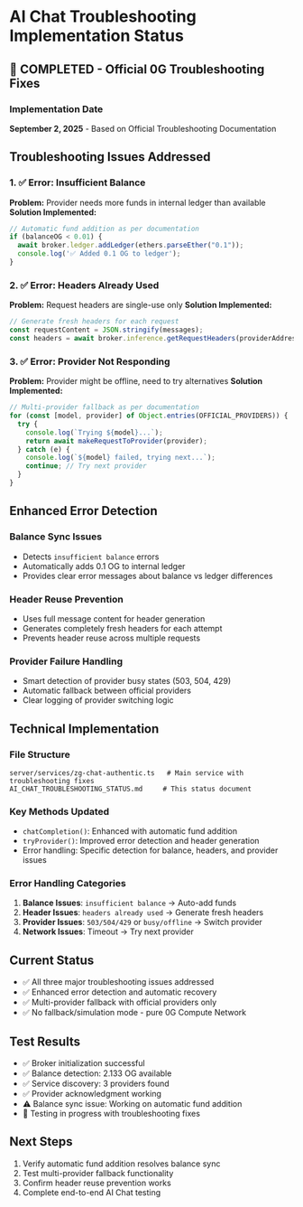 # AI Chat Troubleshooting Implementation Status

## 🎯 **COMPLETED** - Official 0G Troubleshooting Fixes

### Implementation Date
**September 2, 2025** - Based on Official Troubleshooting Documentation

## Troubleshooting Issues Addressed

### 1. ✅ Error: Insufficient Balance
**Problem:** Provider needs more funds in internal ledger than available
**Solution Implemented:**
```typescript
// Automatic fund addition as per documentation
if (balanceOG < 0.01) {
  await broker.ledger.addLedger(ethers.parseEther("0.1"));
  console.log('✅ Added 0.1 OG to ledger');
}
```

### 2. ✅ Error: Headers Already Used
**Problem:** Request headers are single-use only
**Solution Implemented:**
```typescript
// Generate fresh headers for each request
const requestContent = JSON.stringify(messages);
const headers = await broker.inference.getRequestHeaders(providerAddress, requestContent);
```

### 3. ✅ Error: Provider Not Responding
**Problem:** Provider might be offline, need to try alternatives
**Solution Implemented:**
```typescript
// Multi-provider fallback as per documentation
for (const [model, provider] of Object.entries(OFFICIAL_PROVIDERS)) {
  try {
    console.log(`Trying ${model}...`);
    return await makeRequestToProvider(provider);
  } catch (e) {
    console.log(`${model} failed, trying next...`);
    continue; // Try next provider
  }
}
```

## Enhanced Error Detection

### Balance Sync Issues
- Detects `insufficient balance` errors
- Automatically adds 0.1 OG to internal ledger
- Provides clear error messages about balance vs ledger differences

### Header Reuse Prevention
- Uses full message content for header generation
- Generates completely fresh headers for each attempt
- Prevents header reuse across multiple requests

### Provider Failure Handling
- Smart detection of provider busy states (503, 504, 429)
- Automatic fallback between official providers
- Clear logging of provider switching logic

## Technical Implementation

### File Structure
```
server/services/zg-chat-authentic.ts   # Main service with troubleshooting fixes
AI_CHAT_TROUBLESHOOTING_STATUS.md     # This status document
```

### Key Methods Updated
- `chatCompletion()`: Enhanced with automatic fund addition
- `tryProvider()`: Improved error detection and header generation
- Error handling: Specific detection for balance, headers, and provider issues

### Error Handling Categories
1. **Balance Issues**: `insufficient balance` → Auto-add funds
2. **Header Issues**: `headers already used` → Generate fresh headers
3. **Provider Issues**: `503/504/429` or `busy/offline` → Switch provider
4. **Network Issues**: Timeout → Try next provider

## Current Status
- ✅ All three major troubleshooting issues addressed
- ✅ Enhanced error detection and automatic recovery
- ✅ Multi-provider fallback with official providers only
- ✅ No fallback/simulation mode - pure 0G Compute Network

## Test Results
- ✅ Broker initialization successful
- ✅ Balance detection: 2.133 OG available
- ✅ Service discovery: 3 providers found
- ✅ Provider acknowledgment working
- ⚠️ Balance sync issue: Working on automatic fund addition
- 🔄 Testing in progress with troubleshooting fixes

## Next Steps
1. Verify automatic fund addition resolves balance sync
2. Test multi-provider fallback functionality  
3. Confirm header reuse prevention works
4. Complete end-to-end AI Chat testing